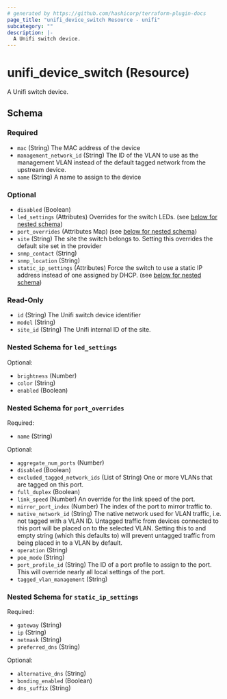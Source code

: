```yaml
---
# generated by https://github.com/hashicorp/terraform-plugin-docs
page_title: "unifi_device_switch Resource - unifi"
subcategory: ""
description: |-
  A Unifi switch device.
---
```


# unifi_device_switch (Resource)

A Unifi switch device.



<!-- schema generated by tfplugindocs -->
## Schema

### Required

- `mac` (String) The MAC address of the device
- `management_network_id` (String) The ID of the VLAN to use as the management VLAN instead of the default tagged network from the upstream device.
- `name` (String) A name to assign to the device

### Optional

- `disabled` (Boolean)
- `led_settings` (Attributes) Overrides for the switch LEDs. (see [below for nested schema](#nestedatt--led_settings))
- `port_overrides` (Attributes Map) (see [below for nested schema](#nestedatt--port_overrides))
- `site` (String) The site the switch belongs to. Setting this overrides the default site set in the provider
- `snmp_contact` (String)
- `snmp_location` (String)
- `static_ip_settings` (Attributes) Force the switch to use a static IP address instead of one assigned by DHCP. (see [below for nested schema](#nestedatt--static_ip_settings))

### Read-Only

- `id` (String) The Unifi switch device identifier
- `model` (String)
- `site_id` (String) The Unifi internal ID of the site.

<a id="nestedatt--led_settings"></a>
### Nested Schema for `led_settings`

Optional:

- `brightness` (Number)
- `color` (String)
- `enabled` (Boolean)


<a id="nestedatt--port_overrides"></a>
### Nested Schema for `port_overrides`

Required:

- `name` (String)

Optional:

- `aggregate_num_ports` (Number)
- `disabled` (Boolean)
- `excluded_tagged_network_ids` (List of String) One or more VLANs that are tagged on this port.
- `full_duplex` (Boolean)
- `link_speed` (Number) An override for the link speed of the port.
- `mirror_port_index` (Number) The index of the port to mirror traffic to.
- `native_network_id` (String) The native network used for VLAN traffic, i.e. not tagged with a VLAN ID. Untagged traffic from devices connected to this port will be placed on to the selected VLAN. Setting this to and empty string (which this defaults to) will prevent untagged traffic from being placed in to a VLAN by default.
- `operation` (String)
- `poe_mode` (String)
- `port_profile_id` (String) The ID of a port profile to assign to the port. This will override nearly all local settings of the port.
- `tagged_vlan_management` (String)


<a id="nestedatt--static_ip_settings"></a>
### Nested Schema for `static_ip_settings`

Required:

- `gateway` (String)
- `ip` (String)
- `netmask` (String)
- `preferred_dns` (String)

Optional:

- `alternative_dns` (String)
- `bonding_enabled` (Boolean)
- `dns_suffix` (String)
